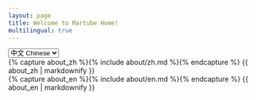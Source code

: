 ```yaml
---
layout: page
title: Welcome to Martube Home!
multilingual: true 
---
```


<!-- Language Selector -->
<select class="sel-lang" onchange="onLanChange(this.options[this.options.selectedIndex].value)">
    <option value="0" selected> 中文 Chinese </option>
    <option value="1"> 英文 English </option>
</select>

<!-- Chinese Version -->
<div class="zh post-container">
    {% capture about_zh %}{% include about/zh.md %}{% endcapture %}
    {{ about_zh | markdownify }}
</div>

<!-- English Version -->
<div class="en post-container">
    {% capture about_en %}{% include about/en.md %}{% endcapture %}
    {{ about_en | markdownify }}
</div>


